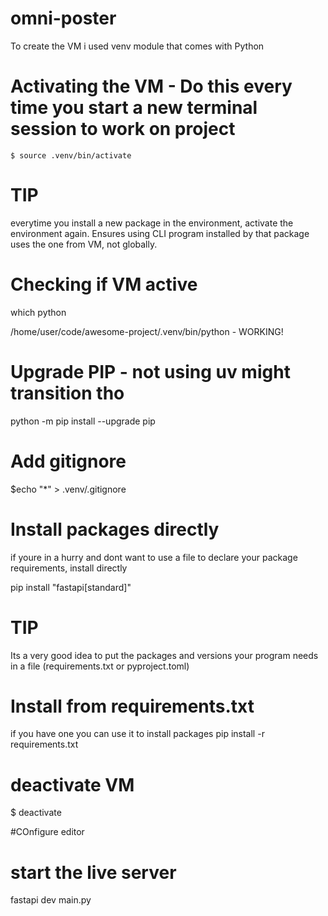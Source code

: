 # omni-poster
To create the VM i used venv module that comes with Python

# Activating the VM - Do this every time you start a new terminal session to work on project
    $ source .venv/bin/activate

# TIP
everytime you install a new package in the environment, activate the environment again. 
Ensures using CLI program installed by that package uses the one from VM, not globally. 

# Checking if VM active
which python

/home/user/code/awesome-project/.venv/bin/python - WORKING!


# Upgrade PIP - not using uv might transition tho
python -m pip install --upgrade pip

# Add gitignore
$echo "*" > .venv/.gitignore

# Install packages directly
if youre in a hurry and dont want to use a file to declare your package requirements, install directly

pip install "fastapi[standard]"

# TIP

Its a very good idea to put the packages and versions your program needs in a file (requirements.txt or pyproject.toml)


# Install from requirements.txt
if you have one you can use it to install packages
pip install -r requirements.txt

# deactivate VM
$ deactivate

#COnfigure editor

# start the live server

fastapi dev main.py
